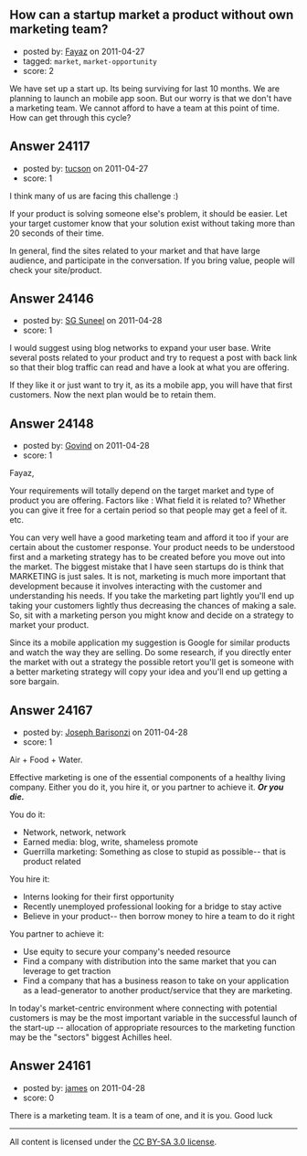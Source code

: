 ## How can a startup market a product without own marketing team?

- posted by: [Fayaz](https://stackexchange.com/users/-1/10049-fayaz) on 2011-04-27
- tagged: `market`, `market-opportunity`
- score: 2

We have set up a start up. Its being surviving for last 10 months. We are planning to launch an mobile app soon. But our worry is that we don't have a marketing team. We cannot afford to have a team at this point of time. How can get through this cycle?


## Answer 24117

- posted by: [tucson](https://stackexchange.com/users/-1/2407-tucson) on 2011-04-27
- score: 1

I think many of us are facing this challenge :)

If your product is solving someone else's problem, it should be easier. Let your target customer know that your solution exist without taking more than 20 seconds of their time.

In general, find the sites related to your market and that have large audience, and participate in the conversation.
If you bring value, people will check your site/product.



## Answer 24146

- posted by: [SG Suneel](https://stackexchange.com/users/-1/8955-sg-suneel) on 2011-04-28
- score: 1

I would suggest using blog networks to expand your user base. Write several posts related to your product and try to request a post with back link so that their blog traffic can read and have a look at what you are offering.

If they like it or just want to try it, as its a mobile app, you will have that first customers. Now the next plan would be to retain them.


## Answer 24148

- posted by: [Govind](https://stackexchange.com/users/-1/10071-govind) on 2011-04-28
- score: 1

Fayaz,

Your requirements will totally depend on the target market and type of product you are offering. Factors like : What field it is related to? Whether you can give it free for a certain period so that people may get a feel of it. etc. 

You can very well have a good marketing team and afford it too if your are certain about the customer response. Your product needs to be understood first and a marketing strategy has to be created before you move out into the market. The biggest mistake that I have seen startups do is think that MARKETING is just sales. It is not, marketing is much more important that development because it involves interacting with the customer and understanding his needs. If you take the marketing part lightly you'll end up taking your customers lightly thus decreasing the chances of making a sale. So, sit with a marketing person you might know and decide on a strategy to market your product. 

Since its a mobile application my suggestion is Google for similar products and watch the way they are selling. Do some research, if you directly enter the market with out a strategy the possible retort you'll get is someone with a better marketing strategy will copy your idea and you'll end up getting a sore bargain.


## Answer 24167

- posted by: [Joseph Barisonzi](https://stackexchange.com/users/-1/8791-joseph-barisonzi) on 2011-04-28
- score: 1

Air + Food + Water.

Effective marketing is one of the essential components of a healthy living company. 
Either you do it, you hire it, or you partner to achieve it.
***Or you die.***

You do it:

 - Network, network, network
 - Earned media: blog, write, shameless promote
 - Guerrilla marketing: Something as close to stupid as possible-- that is product related

You hire it:

 - Interns looking for their first opportunity
 - Recently unemployed professional looking for a bridge to stay active
 - Believe in your product-- then borrow money to hire a team to do it right

You partner to achieve it: 

 - Use equity to secure your company's needed resource
 - Find a company with distribution into the same market that you can leverage to get traction
 - Find a company that has a business reason to take on your application as a lead-generator to another product/service that they are marketing.


In today's market-centric environment where connecting with potential customers is may be the most important variable in the successful launch of the start-up -- allocation of appropriate resources to the marketing function may be the "sectors" biggest Achilles heel. 


## Answer 24161

- posted by: [james](https://stackexchange.com/users/-1/5800-james) on 2011-04-28
- score: 0

There is a marketing team. It is a team of one, and it is you. Good luck



---

All content is licensed under the [CC BY-SA 3.0 license](https://creativecommons.org/licenses/by-sa/3.0/).
